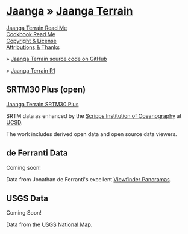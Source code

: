 [Jaanga]( ../index.html ) &raquo;
[Jaanga Terrain]( terrain.html )
===
<!--
[GitHub web page]( http://jaanga.github.io/terrain-r2/terrain.html "view the files as apps." ) <input value="<< You are here" size=15 style="font:bold 11pt monospace;border-width:0;" >  
-->

[Jaanga Terrain Read Me]( #readme.md# )  
[Cookbook Read Me]( #./cookbook/readme.md# )  
[Copyright & License]( #jaanga-copyright-and-mit-license.md# )  
[Attributions & Thanks]( #thanks.md# )  

&raquo; [Jaanga Terrain source code on GitHub]( https://github.com/jaanga/terrain-r2 "View files with GitHub" ) <scan style=display:none ><< You are here</scan>  

&raquo; [Jaanga Terrain R1]( http://jaanga.github.io/terrain/readme-reader.html )

## SRTM30 Plus (open)

[Jaanga Terrain SRTM30 Plus]( ../terrain-srtm30-plus-r2/terrain-srtm30-plus.html )

SRTM data as enhanced by the [Scripps Institution of Oceanography]( http://en.wikipedia.org/wiki/Scripps_Institution_of_Oceanography ) at [UCSD]( https://scripps.ucsd.edu/ ). 

The work includes derived open data and open source data viewers.


## de Ferranti Data

Coming soon!

Data from Jonathan de Ferranti's excellent [Viewfinder Panoramas]( http://viewfinderpanoramas.org/ ).

## USGS Data

Coming Soon!

Data from the [USGS]( http://www.usgs.gov/ ) [National Map]( http://nationalmap.gov/index.html ).


